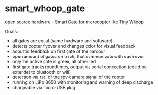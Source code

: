 # smart_whoop_gate
open source hardware - Smart Gate for microcopter like Tiny Whoop


Goals:    
- all gates are equal (same hardware and software)
- detects copter flyover and changes color for visual feedback
- acoustic feedback on first gate of the parcour
- open amount of gates on track, that communicate with each over
- only the active gate is green, all other red
- first gate tracks roundtimes, output via serial connection (could be extendet to bluetooth or wifi)
- detection via rssi of the fpv-camera signal of the copter
- running on LiPo18650 with monitoring and warning of deep discharge
- chargeable via micro-USB plug

